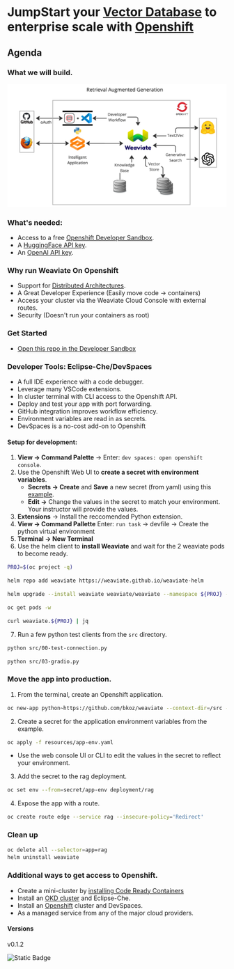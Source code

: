 # JumpStart your [Vector Database](https://weaviate.io/) to enterprise scale with [Openshift](httos://okd.io)

## Agenda

### What we will build.
![rag-demo](images/retrieval-augmented-generation.jpg "retrieval augmented generative search")

### What's needed:
- Access to a free [Openshift Developer Sandbox](https://developers.redhat.com/developer-sandbox).
- A [HuggingFace API key](https://huggingface.co/settings/tokens).
- An [OpenAI API key](https://platform.openai.com/account/api-keys).

### Why run Weaviate On Openshift
- Support for [Distributed Architectures](https://weaviate.io/developers/weaviate/concepts/replication-architecture).
- A Great Developer Experience (Easily move code -> containers)
- Access your cluster via the Weaviate Cloud Console with external routes.
- Security (Doesn't run your containers as root)

### Get Started
- [Open this repo in the Developer Sandbox](https://workspaces.openshift.com/f?url=https://github.com/bkoz/weaviate)


### Developer Tools: Eclipse-Che/DevSpaces
- A full IDE experience with a code debugger.
- Leverage many VSCode extensions.
- In cluster terminal with CLI access to the Openshift API.
- Deploy and test your app with port forwarding.
- GitHub integration improves workflow efficiency.
- Environment variables are read in as secrets.
- DevSpaces is a no-cost add-on to Openshift

#### Setup for development: 
1. **View -> Command Palette** -> Enter: `dev spaces: open openshift console`.
2. Use the Openshift Web UI to **create a secret with environment variables**.
   * **Secrets -> Create** and **Save** a new secret (from yaml) using this [example](resources/che-env.yaml).
   * **Edit ->** Change the values in the secret to match your environment. Your instructor will provide the values.
3. **Extensions** -> Install the reccomended Python extension.
4. **View -> Command Pallette** Enter: `run task` -> devfile -> Create the python virtual environment
5. **Terminal -> New Terminal**
6. Use the helm client to **install Weaviate** and wait for the 2 weaviate pods to become ready.
```bash
PROJ=$(oc project -q)
```
```bash
helm repo add weaviate https://weaviate.github.io/weaviate-helm
```
```bash
helm upgrade --install weaviate weaviate/weaviate --namespace ${PROJ} --values ./values.yaml
```
```bash
oc get pods -w
```
```bash
curl weaviate.${PROJ} | jq
```
7. Run a few python test clients from the `src` directory.
```bash
python src/00-test-connection.py
```
```bash
python src/03-gradio.py
```

### Move the app into production.
1. From the terminal, create an Openshift application.
```bash
oc new-app python~https://github.com/bkoz/weaviate --context-dir=/src --name=rag
```

2. Create a secret for the application environment variables from the example.
```bash
oc apply -f resources/app-env.yaml
```
  * Use the web console UI or CLI to edit the values in the secret to reflect your environment.

3. Add the secret to the rag deployment.
```bash
oc set env --from=secret/app-env deployment/rag
```

4. Expose the app with a route.
```bash
oc create route edge --service rag --insecure-policy='Redirect'
```

### Clean up
```bash
oc delete all --selector=app=rag
helm uninstall weaviate
```

### Additional ways to get access to Openshift.
- Create a mini-cluster by [installing Code Ready Containers](https://www.okd.io/crc/)
- Install an [OKD cluster](https://www.okd.io/installation/) and Eclipse-Che.
- Install an [Openshift](https://www.redhat.com/en/technologies/cloud-computing/openshift) cluster and DevSpaces.
- As a managed service from any of the major cloud providers.

#### Versions
v0.1.2

![Static Badge](https://img.shields.io/badge/click_me)

